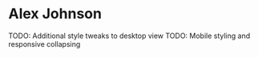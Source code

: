 Alex Johnson
============

TODO: Additional style tweaks to desktop view
TODO: Mobile styling and responsive collapsing